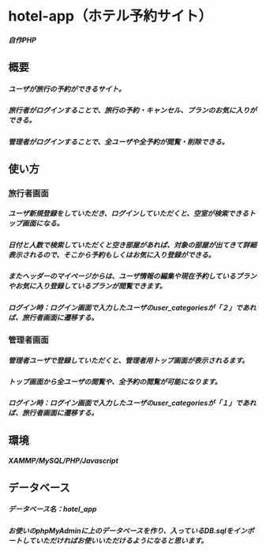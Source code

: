 # hotel-app（ホテル予約サイト）
##### 自作PHP

## 概要
##### ユーザが旅行の予約ができるサイト。
##### 旅行者がログインすることで、旅行の予約・キャンセル、プランのお気に入りができる。
##### 管理者がログインすることで、全ユーザや全予約が閲覧・削除できる。

## 使い方
### 旅行者画面
##### ユーザ新規登録をしていただき、ログインしていただくと、空室が検索できるトップ画面になる。
##### 日付と人数で検索していただくと空き部屋があれば、対象の部屋が出てきて詳細表示されるので、そこから予約もしくはお気に入り登録ができる。
##### またヘッダーのマイページからは、ユーザ情報の編集や現在予約しているプランやお気に入り登録しているプランが閲覧できます。
##### ログイン時：ログイン画面で入力したユーザのuser_categoriesが「２」であれば、旅行者画面に遷移する。

### 管理者画面
##### 管理者ユーザで登録していただくと、管理者用トップ画面が表示されるます。
##### トップ画面から全ユーザの閲覧や、全予約の閲覧が可能になります。
##### ログイン時：ログイン画面で入力したユーザのuser_categoriesが「１」であれば、旅行者画面に遷移する。

## 環境
##### XAMMP/MySQL/PHP/Javascript

## データベース
##### データベース名：hotel_app
##### お使いのphpMyAdminに上のデータベースを作り、入っているDB.sqlをインポートしていただければお使いいただけるようになると思います。
